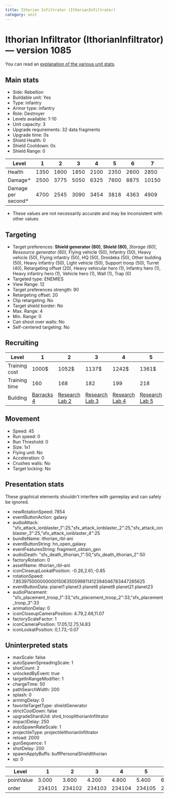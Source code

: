 ```yaml
---
title: Ithorian Infiltrator (IthorianInfiltrator)
category: unit
---
```


# Ithorian Infiltrator (IthorianInfiltrator) — version 1085

You can read an [explanation  of the various unit stats](unitexplained.md).

## Main stats

  * Side: Rebellion
  * Buildable unit: Yes
  * Type: infantry
  * Armor type: infantry
  * Role: Destroyer
  * Levels available: 1-10
  * Unit capacity: 3
  * Upgrade requirements: 32 data fragments
  * Upgrade time: 0s
  * Shield Health: 0
  * Shield Cooldown: 0s
  * Shield Range: 0

|Level             |1   |2   |3   |4   |5   |6   |7    |8    |9    |10   |
|------------------|----|----|----|----|----|----|-----|-----|-----|-----|
|Health            |1350|1600|1850|2100|2350|2600|2850 |3100 |3350 |3600 |
|Damage*           |2500|3775|5050|6325|7600|8875|10150|11425|12700|13975|
|Damage per second*|4700|2545|3090|3454|3818|4363|4909 |5272 |5636 |6545 |

* These values are not necessarily accurate and may be inconsistent with other values

## Targeting

  * Target preferences: **Shield generator (80)**, **Shield (80)**, _Storage (60)_, _Ressource generator (60)_, Flying vehicle (50), Infantry (50), Heavy vehicle (50), Flying infantry (50), HQ (50), Droideka (50), Other building (50), Heavy infantry (50), Light vehicle (50), Support troop (50), Turret (40), Retargeting offset (20), Heavy vehicular hero (1), Infantry hero (1), Heavy infantry hero (1), Vehicle hero (1), Wall (1), Trap (0)
  * Targeted type: ENEMIES
  * View Range: 12
  * Target preferences strength: 90
  * Retargeting offset: 20
  * Clip retargeting: No
  * Target shield border: No
  * Max. Range: 4
  * Min. Range: 0
  * Can shoot over walls: No
  * Self-centered targeting: No

## Recruiting

|Level        |1                               |2                                     |3                                     |4                                     |5                                     |6                                     |7                                     |8                                     |9                                     |10                                     |
|-------------|--------------------------------|--------------------------------------|--------------------------------------|--------------------------------------|--------------------------------------|--------------------------------------|--------------------------------------|--------------------------------------|--------------------------------------|---------------------------------------|
|Training cost|1000$                           |1052$                                 |1137$                                 |1242$                                 |1361$                                 |1494$                                 |1638$                                 |1791$                                 |1954$                                 |2125$                                  |
|Training time|160                             |168                                   |182                                   |199                                   |218                                   |239                                   |262                                   |287                                   |313                                   |340                                    |
|Building     |[Barracks 4](rebelBarracks.html)|[Research Lab 2](rebelOffenseLab.html)|[Research Lab 3](rebelOffenseLab.html)|[Research Lab 4](rebelOffenseLab.html)|[Research Lab 5](rebelOffenseLab.html)|[Research Lab 6](rebelOffenseLab.html)|[Research Lab 7](rebelOffenseLab.html)|[Research Lab 8](rebelOffenseLab.html)|[Research Lab 9](rebelOffenseLab.html)|[Research Lab 10](rebelOffenseLab.html)|

## Movement

  * Speed: 45
  * Run speed: 0
  * Run Threshold: 0
  * Size: 1x1
  * Flying unit: No
  * Acceleration: 0
  * Crushes walls: No
  * Target locking: No

## Presentation stats

These graphical elements shouldn't interfere with gameplay and can safely be ignored.

  * newRotationSpeed: 7854
  * eventButtonAction: galaxy
  * audioAttack: "sfx_attack_ionblaster_1":25,"sfx_attack_ionblaster_2":25,"sfx_attack_ionblaster_3":25,"sfx_attack_ionblaster_4":25
  * bundleName: ithorian_rbl-ani
  * eventButtonString: hn_open_galaxy
  * eventFeaturesString: fragment_obtain_gen
  * audioDeath: "sfx_death_ithorian_1":50,"sfx_death_ithorian_2":50
  * factoryRotation: 0
  * assetName: ithorian_rbl-ani
  * iconCloseupLookatPosition: -0.26,2.61,-0.85
  * rotationSpeed: 7.8539750000000001506350599811412394046783447265625
  * eventButtonData: planet1 planet3 planet6 planet8 planet21 planet23
  * audioPlacement: "sfx_placement_troop_1":33,"sfx_placement_troop_2":33,"sfx_placement_troop_3":33
  * animationDelay: 0
  * iconCloseupCameraPosition: 4.79,2.66,11.07
  * factoryScaleFactor: 1
  * iconCameraPosition: 17.05,12.75,14.83
  * iconLookatPosition: 0,1.73,-0.07

## Uninterpreted stats

  * maxScale: false
  * autoSpawnSpreadingScale: 1
  * shotCount: 2
  * unlockedByEvent: true
  * targetInRangeModifier: 1
  * chargeTime: 50
  * pathSearchWidth: 200
  * splash: 0
  * armingDelay: 0
  * favoriteTargetType: shieldGenerator
  * strictCoolDown: false
  * upgradeShardUid: shrd_troopIthorianInfiltrator
  * impactDelay: 250
  * autoSpawnRateScale: 1
  * projectileType: projectileIthorianInfiltrator
  * reload: 2000
  * gunSequence: 1
  * shotDelay: 200
  * spawnApplyBuffs: buffPersonalShieldIthorian
  * xp: 0

|Level     |1     |2     |3     |4     |5     |6     |7     |8     |9     |10    |
|----------|------|------|------|------|------|------|------|------|------|------|
|pointValue|3.000 |3.600 |4.200 |4.800 |5.400 |6.000 |6.600 |7.200 |7.800 |9.000 |
|order     |234101|234102|234103|234104|234105|234106|234107|234108|234109|234110|

